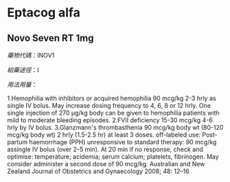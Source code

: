 # Eptacog alfa

## Novo Seven RT 1mg

*藥物代碼*：INOV1

*給藥途徑*：I

*用法用量*：

1.Hemophilia with inhibitors or acquired hemophilia 90 mcg/kg 2-3 hrly as single IV bolus. May increase dosing frequency to 4, 6, 8 or 12 hrly. One single injection of 270 μg/kg body can be given to hemophilia patients with mild to moderate bleeding episodes.
2.FVII deficiency 15-30 mcg/kg 4-6 hrly by IV bolus.
3.Glanzmann's thrombasthenia 90 mcg/kg body wt (80-120 mcg/kg body wt) 2 hrly (1.5-2.5 hr) at least 3 doses.
off-labeled use:
Post-partum haemorrhage (PPH) unresponsive to standard therapy: 90 mcg/kg assingle IV bolus (over 2-5 min). At 20 min if no response, check and optimise: temperature; acidemia; serum calcium; platelets, fibrinogen. May consider administer a second dose of 90 mcg/kg. Australian and New Zealand Journal of Obstetrics and Gynaecology 2008; 48: 12–16

